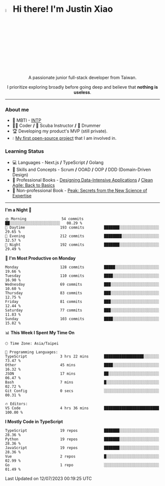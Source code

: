 # <img src="https://media.giphy.com/media/hvRJCLFzcasrR4ia7z/giphy.gif" width="5%">Hi there! I'm Justin Xiao
<p align="center">A passionate junior full-stack developer from Taiwan.  </p>
<p align="center">I prioritize exploring broadly before going deep and believe that <b>nothing is useless</b>.</p>

---
### About me
- 👀 MBTI - [INTP](https://www.16personalities.com/intp-personality)
- 👨‍💻 Coder **/** 🤿 Scuba Instructor **/** 🥁 Drummer
- 🏆 Developing my product's MVP (still private).
- 💧 [My first open-source project](https://github.com/Game-as-a-Service/Game-Lobby-Web) that I am involved in.

### Learning Status
- ‍💻 Languages - Next.js **/** TypeScript **/** Golang
- 🧠 Skills and Concepts - Scrum **/** OOAD **/** OOP **/** DDD (Domain-Driven Design)
- 📖 Professional Books - [Designing Data-Intensive Applications](https://a.co/d/aNTrecE) **/** [Clean Agile: Back to Basics](https://a.co/d/5K1qUNh)
- 🔖 Non-professional Book - [Peak: Secrets from the New Science of Expertise](https://a.co/d/9aoCxyl)

---
<!--START_SECTION:waka-->
**I'm a Night 🦉** 

```text
🌞 Morning                54 commits          ██░░░░░░░░░░░░░░░░░░░░░░░   08.29 % 
🌆 Daytime                193 commits         ███████░░░░░░░░░░░░░░░░░░   29.65 % 
🌃 Evening                212 commits         ████████░░░░░░░░░░░░░░░░░   32.57 % 
🌙 Night                  192 commits         ███████░░░░░░░░░░░░░░░░░░   29.49 % 
```
📅 **I'm Most Productive on Monday** 

```text
Monday                   128 commits         █████░░░░░░░░░░░░░░░░░░░░   19.66 % 
Tuesday                  110 commits         ████░░░░░░░░░░░░░░░░░░░░░   16.90 % 
Wednesday                69 commits          ███░░░░░░░░░░░░░░░░░░░░░░   10.60 % 
Thursday                 83 commits          ███░░░░░░░░░░░░░░░░░░░░░░   12.75 % 
Friday                   81 commits          ███░░░░░░░░░░░░░░░░░░░░░░   12.44 % 
Saturday                 77 commits          ███░░░░░░░░░░░░░░░░░░░░░░   11.83 % 
Sunday                   103 commits         ████░░░░░░░░░░░░░░░░░░░░░   15.82 % 
```


📊 **This Week I Spent My Time On** 

```text
🕑︎ Time Zone: Asia/Taipei

💬 Programming Languages: 
TypeScript               3 hrs 22 mins       ██████████████████░░░░░░░   73.47 % 
Other                    45 mins             ████░░░░░░░░░░░░░░░░░░░░░   16.32 % 
JSON                     17 mins             ██░░░░░░░░░░░░░░░░░░░░░░░   06.47 % 
Bash                     7 mins              █░░░░░░░░░░░░░░░░░░░░░░░░   02.72 % 
Git Config               0 secs              ░░░░░░░░░░░░░░░░░░░░░░░░░   00.31 % 

🔥 Editors: 
VS Code                  4 hrs 36 mins       █████████████████████████   100.00 % 
```

**I Mostly Code in TypeScript** 

```text
TypeScript               19 repos            ███████░░░░░░░░░░░░░░░░░░   28.36 % 
Python                   19 repos            ███████░░░░░░░░░░░░░░░░░░   28.36 % 
JavaScript               19 repos            ███████░░░░░░░░░░░░░░░░░░   28.36 % 
Vue                      2 repos             █░░░░░░░░░░░░░░░░░░░░░░░░   02.99 % 
Go                       1 repo              ░░░░░░░░░░░░░░░░░░░░░░░░░   01.49 % 
```




 Last Updated on 12/07/2023 00:19:25 UTC
<!--END_SECTION:waka-->
